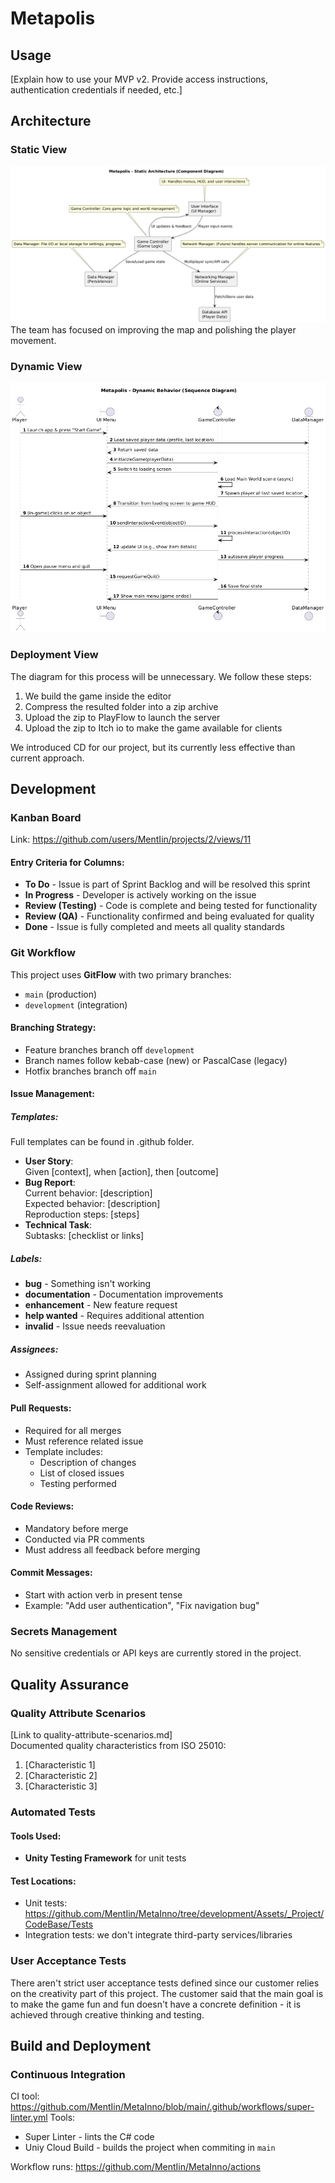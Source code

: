 # Metapolis

## Usage
[Explain how to use your MVP v2. Provide access instructions, authentication credentials if needed, etc.]

## Architecture
### Static View
![alt text](https://github.com/MentIin/MetaInno/blob/read-me-enhance/.github/static_view.png)
The team has focused on improving the map and polishing the player movement.

### Dynamic View
![alt text](https://github.com/MentIin/MetaInno/blob/read-me-enhance/.github/dynamic_view.png)

### Deployment View
The diagram for this process will be unnecessary.
We follow these steps:
1. We build the game inside the editor
2. Compress the resulted folder into a zip archive
3. Upload the zip to PlayFlow to launch the server
4. Upload the zip to Itch io to make the game available for clients

We introduced CD for our project, but its currently less effective than current approach.

## Development
### Kanban Board
Link: https://github.com/users/MentIin/projects/2/views/11

#### Entry Criteria for Columns:
- **To Do** - Issue is part of Sprint Backlog and will be resolved this sprint
- **In Progress** - Developer is actively working on the issue
- **Review (Testing)** - Code is complete and being tested for functionality
- **Review (QA)** - Functionality confirmed and being evaluated for quality
- **Done** - Issue is fully completed and meets all quality standards

### Git Workflow
This project uses **GitFlow** with two primary branches:
- `main` (production)
- `development` (integration)

#### Branching Strategy:
- Feature branches branch off `development`
- Branch names follow kebab-case (new) or PascalCase (legacy)
- Hotfix branches branch off `main`

#### Issue Management:
##### Templates:
Full templates can be found in .github folder.
- **User Story**:  
  Given [context], when [action], then [outcome]
- **Bug Report**:  
  Current behavior: [description]  
  Expected behavior: [description]  
  Reproduction steps: [steps]
- **Technical Task**:  
  Subtasks: [checklist or links]

##### Labels:
- **bug** - Something isn't working
- **documentation** - Documentation improvements
- **enhancement** - New feature request
- **help wanted** - Requires additional attention
- **invalid** - Issue needs reevaluation

##### Assignees:
- Assigned during sprint planning
- Self-assignment allowed for additional work

#### Pull Requests:
- Required for all merges
- Must reference related issue
- Template includes:
  - Description of changes
  - List of closed issues
  - Testing performed

#### Code Reviews:
- Mandatory before merge
- Conducted via PR comments
- Must address all feedback before merging

#### Commit Messages:
- Start with action verb in present tense
- Example: "Add user authentication", "Fix navigation bug"

### Secrets Management
No sensitive credentials or API keys are currently stored in the project.

## Quality Assurance
### Quality Attribute Scenarios
[Link to quality-attribute-scenarios.md]  
Documented quality characteristics from ISO 25010:
1. [Characteristic 1]
2. [Characteristic 2]
3. [Characteristic 3]

### Automated Tests
#### Tools Used:
- **Unity Testing Framework** for unit tests

#### Test Locations:
- Unit tests: https://github.com/MentIin/MetaInno/tree/development/Assets/_Project/CodeBase/Tests
- Integration tests: we don't integrate third-party services/libraries

### User Acceptance Tests
There aren't strict user acceptance tests defined since our customer relies on the creativity part of this project. The customer said that the main goal is to make the game fun and fun doesn't have a concrete definition - it is achieved through creative thinking and testing.

## Build and Deployment
### Continuous Integration
CI tool: https://github.com/MentIin/MetaInno/blob/main/.github/workflows/super-linter.yml
Tools:
- Super Linter - lints the C# code
- Uniy Cloud Build - builds the project when commiting in `main`

Workflow runs: https://github.com/MentIin/MetaInno/actions

